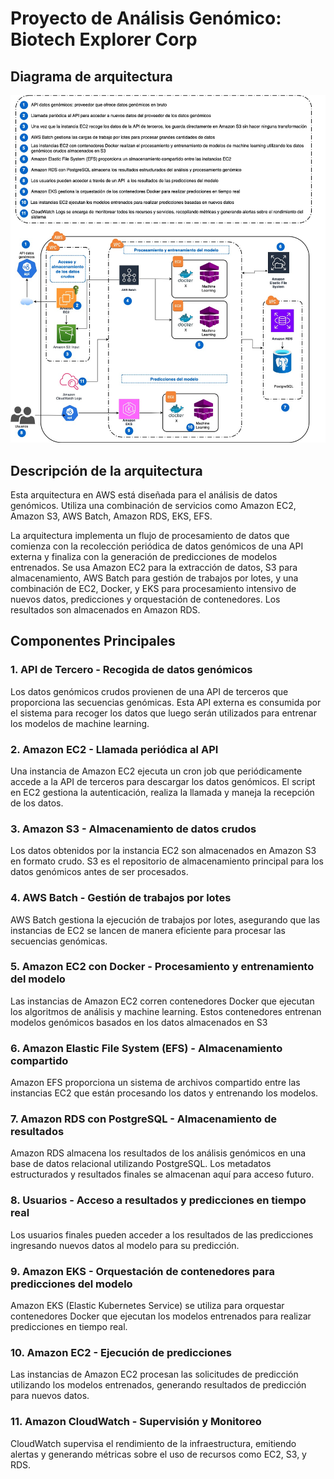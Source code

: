 # Proyecto de Análisis Genómico: Biotech Explorer Corp

## Diagrama de arquitectura
![Texto alternativo](diagram.jpg)

## Descripción de la arquitectura
Esta arquitectura en AWS está diseñada para el análisis de datos genómicos. Utiliza una combinación de servicios como Amazon EC2, Amazon S3, AWS Batch, Amazon RDS, EKS, EFS.

La arquitectura implementa un flujo de procesamiento de datos que comienza con la recolección periódica de datos genómicos de una API externa y finaliza con la generación de predicciones de modelos entrenados. Se usa Amazon EC2 para la extracción de datos, S3 para almacenamiento, AWS Batch para gestión de trabajos por lotes, y una combinación de EC2, Docker, y EKS para procesamiento intensivo de nuevos datos, predicciones y orquestación de contenedores. Los resultados son almacenados en Amazon RDS.

## Componentes Principales

### 1. API de Tercero - Recogida de datos genómicos
Los datos genómicos crudos provienen de una API de terceros que proporciona las secuencias genómicas. Esta API externa es consumida por el sistema para recoger los datos que luego serán utilizados para entrenar los modelos de machine learning.

### 2. Amazon EC2 - Llamada periódica al API
Una instancia de Amazon EC2 ejecuta un cron job que periódicamente accede a la API de terceros para descargar los datos genómicos. El script en EC2 gestiona la autenticación, realiza la llamada y maneja la recepción de los datos.

### 3. Amazon S3 - Almacenamiento de datos crudos
Los datos obtenidos por la instancia EC2 son almacenados en Amazon S3 en formato crudo. S3 es el repositorio de almacenamiento principal para los datos genómicos antes de ser procesados.

### 4. AWS Batch - Gestión de trabajos por lotes
AWS Batch gestiona la ejecución de trabajos por lotes, asegurando que las instancias de EC2 se lancen de manera eficiente para procesar las secuencias genómicas.

### 5. Amazon EC2 con Docker - Procesamiento y entrenamiento del modelo
Las instancias de Amazon EC2 corren contenedores Docker que ejecutan los algoritmos de análisis y machine learning. Estos contenedores entrenan modelos genómicos basados en los datos almacenados en S3

### 6. Amazon Elastic File System (EFS) - Almacenamiento compartido
Amazon EFS proporciona un sistema de archivos compartido entre las instancias EC2 que están procesando los datos y entrenando los modelos.

### 7. Amazon RDS con PostgreSQL - Almacenamiento de resultados
Amazon RDS almacena los resultados de los análisis genómicos en una base de datos relacional utilizando PostgreSQL. Los metadatos estructurados y resultados finales se almacenan aquí para acceso futuro.

### 8. Usuarios - Acceso a resultados y predicciones en tiempo real
Los usuarios finales pueden acceder a los resultados de las predicciones ingresando nuevos datos al modelo para su predicción.

### 9. Amazon EKS - Orquestación de contenedores para predicciones del modelo
Amazon EKS (Elastic Kubernetes Service) se utiliza para orquestar contenedores Docker que ejecutan los modelos entrenados para realizar predicciones en tiempo real.

### 10. Amazon EC2 - Ejecución de predicciones
Las instancias de Amazon EC2 procesan las solicitudes de predicción utilizando los modelos entrenados, generando resultados de predicción para nuevos datos.

### 11. Amazon CloudWatch - Supervisión y Monitoreo
CloudWatch supervisa el rendimiento de la infraestructura, emitiendo alertas y generando métricas sobre el uso de recursos como EC2, S3, y RDS.
